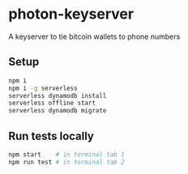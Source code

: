 # photon-keyserver
A keyserver to tie bitcoin wallets to phone numbers

## Setup

```bash
npm i
npm i -g serverless
serverless dynamodb install
serverless offline start
serverless dynamodb migrate
```

## Run tests locally

```bash
npm start    # in terminal tab 1
npm run test # in terminal tab 2
```